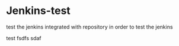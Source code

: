 # Jenkins-test
test the jenkins integrated with repository
in order to test the jenkins

test
fsdfs
sdaf
